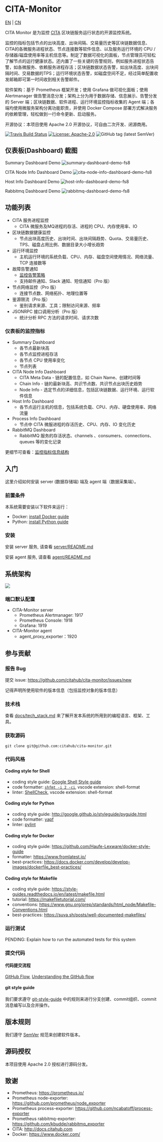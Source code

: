 # CITA-Monitor

[EN](README.md) | [CN](README-CN.md)

CITA Monitor 是为监控 [CITA](https://github.com/citahub/cita) 区块链服务运行状态的开源监控系统。

监控的指标包括节点的出块高度、出块间隔、交易量历史等区块链数据信息、CITA的各微服务进程状态、节点连接数等软件信息、以及服务运行环境的 CPU /存储器/磁盘使用率等主机信息等。制定了数据可视化的面板，节点管理员可轻松了解节点的运行健康状态。还内置了一些关键的告警规则，例如服务进程状态告警，如各微服务、依赖服务进程存活；区块链数据状态告警，如出块高度、出块间隔时间、交易数据的TPS；运行环境状态告警，如磁盘空间不足，经过简单配置收发邮箱即可第一时间收到相关告警邮件。

软件架构：基于 Prometheus 框架开发；使用 Grafana 做可视化面板；使用 Alertmanager 做告警消息分发；架构上分为用于数据存储、信息展示、告警分发的 Server 端；区块链数据、软件进程、运行环境监控指标收集的 Agent 端；各端均使用微服务架构分离功能职责，并使用 Docker Compose 部署方式解决服务的依赖管理，轻松做到一行命令更新、启动服务。

开源协议：本项目使用 Apache 2.0 开源协议，可自由二次开发、闭源商用。

[![Travis Build Status](https://img.shields.io/travis/com/citahub/cita-monitor/master.svg)](https://travis-ci.com/citahub/cita-monitor)
[![License: Apache-2.0](https://img.shields.io/github/license/citahub/cita-monitor.svg)](https://github.com/citahub/cita-monitor/blob/master/LICENSE)
![GitHub tag (latest SemVer)](https://img.shields.io/github/tag/citahub/cita-monitor.svg)

## 仪表板(Dashboard) 截图

Summary Dashboard Demo
![summary-dashboard-demo-fs8](https://user-images.githubusercontent.com/71397/57682153-b9a5c700-7663-11e9-93c6-a29758e7d3a1.png)

CITA Node Info Dashboard Demo
![cita-node-info-dashboard-demo-fs8](https://user-images.githubusercontent.com/71397/57681838-15bc1b80-7663-11e9-91b4-202c306a0f3b.png)

Host Info Dashboard Demo
![host-info-dashboard-demo-fs8](https://user-images.githubusercontent.com/71397/57681906-3ab08e80-7663-11e9-9229-76b85c0eaaa4.png)

Rabbitmq Dashboard Demo
![rabbitmq-dashboard-demo-fs8](https://user-images.githubusercontent.com/71397/57682140-b0b4f580-7663-11e9-8db0-c4e2a0e29606.png)

## 功能列表

* CITA 服务进程监控
  - CITA 微服务及MQ进程的存活、进程的 CPU、内存使用率、IO
* 区块链数据健康监控
  - 节点出块高度历史、出块时间、出块间隔趋势、Quota、交易量历史、TPS、磁盘占用比例、数据目录大小增长趋势
* 运行环境监控
  - 主机运行环境的系统负载、CPU、内存、磁盘空间使用情况、网络流量、TCP 连接数等
* 故障告警通知
  - [监控告警策略](docs/alert_policies.md)
  - 支持邮件通知、Slack 通知、短信通知（Pro 版）
* 节点网络监控（Pro 版）
  - 连接节点数、网络拓扑、地理位置等
* 鉴源限流（Pro 版）
  - 鉴别请求来源、工具；限制访问来源、频率
* JSONRPC 接口调用分析（Pro 版）
  - 统计分析 RPC 方法的请求时间、请求次数

### 仪表板的监控指标

* Summary Dashboard
  * 各节点最新块高
  * 各节点监控进程存活
  * 各节点 CPU 使用率变化
  * 节点列表
* CITA Node Info Dashboard
  * CITA Meta Data - 链的配置信息，如 Chain Name、创建时间等
  * Chain Info - 链的最新块高、共识节点数、共识节点出块历史趋势
  * Node Info - 选定节点的详细信息，包括区块链数据、运行环境、运行软件信息
* Host Info Dashboard
  * 各节点运行主机的信息，包括系统负载、CPU、内存、硬盘使用率、网络流量
* Process Info Dashboard
  * 节点中 CITA 微服进程的存活历史、CPU、内存、IO 变化历史
* RabbitMQ Dashboard
  * RabbitMQ 服务的存活状态、channels 、consumers、connections、queues 等的变化记录

更细节可查看：[监控指标信息结构](docs/information_architecture.md)

## 入门

这里介绍如何安装 server (数据存储端) 端及 agent 端（数据采集端）。

### 前置条件

本系统需要安装以下软件来运行：

* Docker: [install Docker guide](https://docs.docker.com/install/)
* Python: [install Python guide](https://docs.python-guide.org/starting/installation/)

### 安装

安装 server 服务, 请查看 [server/README.md](server/README.md)

安装 agent 服务, 请查看 [agent/README.md](agent/README.md)

## 系统架构

![](docs/imgs/CITA_Monitor_system_architecture-fs8.png)

### 端口默认配置

* CITA-Monitor server
    * Prometheus Alertmanager: 1917
    * Prometheus Console: 1918
    * Grafana: 1919
* CITA-Monitor agent 
    * agent_proxy_exporter：1920

## 参与贡献

### 报告 Bug

提交 issue: https://github.com/citahub/cita-monitor/issues/new

记得声明所使用软件的版本信息（包括监控对象的版本信息）

### 技术栈

查看 [docs/tech_stack.md](docs/tech_stack.md) 来了解开发本系统的所用到的编程语言、框架、工具。

### 获取源码

```
git clone git@github.com:citahub/cita-monitor.git
```

### 代码风格

#### Coding style for Shell

* coding style guide: [Google Shell Style guide](https://google.github.io/styleguide/shell.xml)
* code formatter: [`shfmt -i 2 -ci`](https://github.com/mvdan/sh#shfmt), vscode extension: shell-format
* linter: [ShellCheck](https://github.com/koalaman/shellcheck), vscode extension: shell-format

#### Coding style for Python

* coding style guide: http://google.github.io/styleguide/pyguide.html
* code formatter: [yapf](https://github.com/google/yapf)
* linter: [pylint](https://www.pylint.org/)

#### Coding style for Docker

* coding style guide: https://github.com/Haufe-Lexware/docker-style-guide
* formatter: https://www.fromlatest.io/
* best-practices: https://docs.docker.com/develop/develop-images/dockerfile_best-practices/

#### Coding style for Makefile

* coding style guide: https://style-guides.readthedocs.io/en/latest/makefile.html
* tutorial: https://makefiletutorial.com/
* conventions: https://www.gnu.org/prep/standards/html_node/Makefile-Conventions.html
* best-practices: https://suva.sh/posts/well-documented-makefiles/

### 运行测试

PENDING: Explain how to run the automated tests for this system

### 提交代码

#### 代码提交流程

[GitHub Flow](https://help.github.com/en/articles/github-flow), [Understanding the GitHub flow](https://guides.github.com/introduction/flow/)

#### git style guide

我们要求遵守 [git-style-guide](https://github.com/agis/git-style-guide) 中的规则来进行分支创建、commit组织、commit消息编写以及合并操作。

## 版本规则

我们遵守 [SemVer](http://semver.org/) 规范来创建软件版本。

## 源码授权

本项目使用 Apache 2.0 授权进行源码分发。

## 致谢

* Prometheus: https://prometheus.io/
* Prometheus node-exporter: https://github.com/prometheus/node_exporter
* Prometheus process-exporter: https://github.com/ncabatoff/process-exporter
* Prometheus rabbitmq-exporter: https://github.com/kbudde/rabbitmq_exporter
* CITA: http://docs.citahub.com
* Docker: https://www.docker.com/
